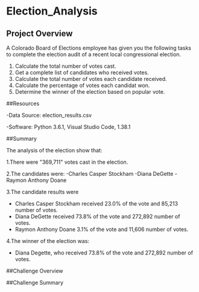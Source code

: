 # Election_Analysis

## Project Overview
A Colorado Board of Elections employee has given you the following tasks to complete the election audit of a recent local congressional election.

1. Calculate the total number of votes cast.
2. Get a complete list of candidates who received votes.
3. Calculate the total number of votes each candidate received.
4. Calculate the percentage of votes each candidat won.
5. Determine the winner of the election based on popular vote.

##Resources

-Data Source: election_results.csv

-Software: Python 3.6.1, Visual Studio Code, 1.38.1

##Summary

The analysis of the election show that:

1.There were "369,711" votes cast in the election.

2.The candidates were:
  -Charles Casper Stockham
  -Diana DeGette
  -Raymon Anthony Doane
  
3.The candidate results were
  - Charles Casper Stockham received 23.0% of the vote and 85,213 number of votes.
  - Diana DeGette received 73.8% of the vote and 272,892 number of votes.
  - Raymon Anthony Doane 3.1% of the vote and 11,606 number of votes.
  
4.The winner of the election was:
  - Diana Degette, who received 73.8% of the vote and 272,892 number of votes.

##Challenge Overview

##Challenge Summary


